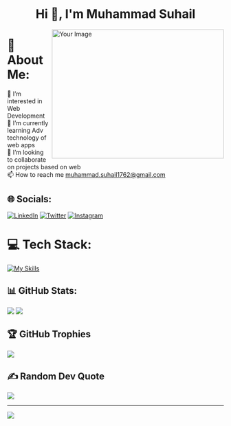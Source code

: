 # <h1 align="center">Hi 👋, I'm Muhammad Suhail</h1>
<img align="right" src="https://github.com/iamsuhail/iamsuhail/assets/78575837/f7df8494-3940-4e37-a8c1-11905e470fde" alt="Your Image" width="400" height="300">

# 💫 About Me:
👀 I’m interested in Web Development<br>🌱 I’m currently learning Adv technology of web apps<br>💞️ I’m looking to collaborate on projects based on web<br>📫 How to reach me muhammad.suhail1762@gmail.com<br>


## 🌐 Socials:
[![LinkedIn](https://img.shields.io/badge/LinkedIn-%230077B5.svg?logo=linkedin&logoColor=white)](https://www.linkedin.com/in/muhammad-suhail-s123/) [![Twitter](https://img.shields.io/badge/Twitter-%231DA1F2.svg?logo=Twitter&logoColor=white)](https://twitter.com/Muhamma20163690) [![Instagram](https://img.shields.io/badge/Instagram-%23E4405F.svg?logo=Instagram&logoColor=white)](https://www.instagram.com/_its.me.suhail_/) 

# 💻 Tech Stack:
[![My Skills](https://skillicons.dev/icons?i=js,html,css,java,react,nodejs,express,git,github,mongodb,mysql,scss,aws,firebase,vscode)](https://skillicons.dev)
## 📊 GitHub Stats:
![](https://github-readme-stats.vercel.app/api/top-langs/?username=iamsuhail&theme=dark&hide_border=false&include_all_commits=true&count_private=true&layout=compact)
![](https://github-readme-streak-stats.herokuapp.com/?user=iamsuhail&theme=dark&hide_border=false)




## 🏆 GitHub Trophies
![](https://github-profile-trophy.vercel.app/?username=iamsuhail&theme=dark&no-frame=false&no-bg=false&margin-w=4)

## ✍️ Random Dev Quote
![](https://quotes-github-readme.vercel.app/api?type=horizontal&theme=radical)



---
[![](https://visitcount.itsvg.in/api?id=iamsuhail&icon=0&color=0)](https://visitcount.itsvg.in)

<!-- Proudly created with GPRM ( https://gprm.itsvg.in ) -->
